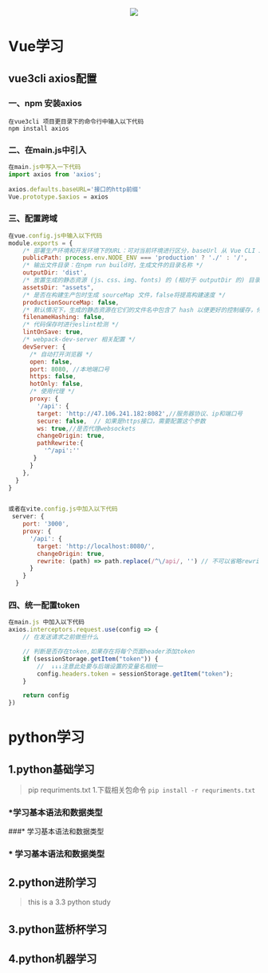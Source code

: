 <!-- logo -->
<p align="center">
    <img src="https://img2.baidu.com/it/u=2821710197,1569160826&fm=253&fmt=auto&app=138&f=PNG?w=600&h=421" />
</p>

# Vue学习

## vue3cli axios配置

### 一、npm 安装axios

```shell
在vue3cli 项目更目录下的命令行中输入以下代码
npm install axios
```

### 二、在main.js中引入

```js
在main.js中写入一下代码
import axios from 'axios';
 
axios.defaults.baseURL='接口的http前缀'
Vue.prototype.$axios = axios
```

### 三、配置跨域

```js
在vue.config.js中输入以下代码
module.exports = {
    /* 部署生产环境和开发环境下的URL：可对当前环境进行区分，baseUrl 从 Vue CLI 3.3 起已弃用，要使用publicPath */
    publicPath: process.env.NODE_ENV === 'production' ? './' : '/',
    /* 输出文件目录：在npm run build时，生成文件的目录名称 */
    outputDir: 'dist',
    /* 放置生成的静态资源 (js、css、img、fonts) 的 (相对于 outputDir 的) 目录 */
    assetsDir: "assets",
    /* 是否在构建生产包时生成 sourceMap 文件，false将提高构建速度 */
    productionSourceMap: false,
    /* 默认情况下，生成的静态资源在它们的文件名中包含了 hash 以便更好的控制缓存，你可以通过将这个选项设为 false 来关闭文件名哈希。(false的时候就是让原来的文件名不改变) */
    filenameHashing: false,
    /* 代码保存时进行eslint检测 */
    lintOnSave: true,
    /* webpack-dev-server 相关配置 */
    devServer: {
      /* 自动打开浏览器 */
      open: false,
      port: 8080, //本地端口号
      https: false,
      hotOnly: false,
      /* 使用代理 */
      proxy: {
        '/api': {
        target: 'http://47.106.241.182:8082',//服务器协议、ip和端口号
        secure: false,  // 如果是https接口，需要配置这个参数
        ws: true,//是否代理websockets
        changeOrigin: true,
        pathRewrite:{
          '^/api':''
       }
      }
    },
  }
}


或者在vite.config.js中加入以下代码
 server: {
    port: '3000',
    proxy: {
      '/api': {
        target: 'http://localhost:8080/',
        changeOrigin: true,
        rewrite: (path) => path.replace(/^\/api/, '') // 不可以省略rewrite
      }
    }
  }
```

### 四、统一配置token

```js
在main.js 中加入以下代码
axios.interceptors.request.use(config => {
    // 在发送请求之前做些什么

    // 判断是否存在token,如果存在将每个页面header添加token
    if (sessionStorage.getItem("token")) {
        //  ↓↓↓注意此处要与后端设置的变量名相统一
        config.headers.token = sessionStorage.getItem("token");
    }

    return config
})
```

# python学习

## 1.python基础学习
> pip requriments.txt
> 1.下载相关包命令 ```pip install -r requriments.txt```

### *学习基本语法和数据类型
###* 学习基本语法和数据类型

### * 学习基本语法和数据类型

## 2.python进阶学习
> this is a 3.3 python study

## 3.python蓝桥杯学习

## 4.python机器学习
